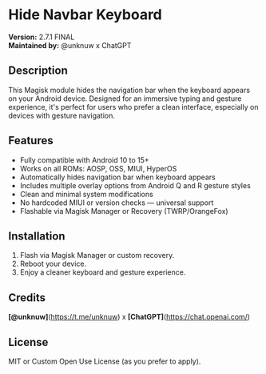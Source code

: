 # Hide Navbar Keyboard

**Version:** 2.7.1 FINAL  
**Maintained by:** @unknuw x ChatGPT

## Description
This Magisk module hides the navigation bar when the keyboard appears on your Android device. Designed for an immersive typing and gesture experience, it's perfect for users who prefer a clean interface, especially on devices with gesture navigation.

## Features
- Fully compatible with Android 10 to 15+
- Works on all ROMs: AOSP, OSS, MIUI, HyperOS
- Automatically hides navigation bar when keyboard appears
- Includes multiple overlay options from Android Q and R gesture styles
- Clean and minimal system modifications
- No hardcoded MIUI or version checks — universal support
- Flashable via Magisk Manager or Recovery (TWRP/OrangeFox)

## Installation
1. Flash via Magisk Manager or custom recovery.
2. Reboot your device.
3. Enjoy a cleaner keyboard and gesture experience.

## Credits
**[@unknuw]**(https://t.me/unknuw) x **[ChatGPT]**(https://chat.openai.com/)

## License
MIT or Custom Open Use License (as you prefer to apply).
